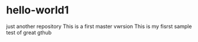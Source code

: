 # hello-world1
just another repository
This is a first master vwrsion
This is my fisrst sample test of great gthub
